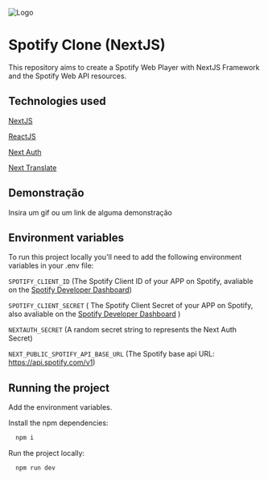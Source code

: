 ![Logo](https://storage.googleapis.com/pr-newsroom-wp/1/2018/11/Spotify_Logo_CMYK_Green.png)

# Spotify Clone (NextJS)

This repository aims to create a Spotify Web Player with NextJS Framework and the Spotify Web API resources.

## Technologies used

[NextJS](https://nextjs.org/)

[ReactJS](https://reactjs.org/)

[Next Auth](https://next-auth.js.org/)

[Next Translate](https://github.com/aralroca/next-translate)

## Demonstração

Insira um gif ou um link de alguma demonstração

## Environment variables

To run this project locally you'll need to add the following environment variables in your .env file:

`SPOTIFY_CLIENT_ID` (The Spotify Client ID of your APP on Spotify, avaliable on the [Spotify Developer Dashboard](https://developer.spotify.com/dashboard/))

`SPOTIFY_CLIENT_SECRET` ( The Spotify Client Secret of your APP on Spotify, also avaliable on the [Spotify Developer Dashboard](https://developer.spotify.com/dashboard/) )

`NEXTAUTH_SECRET` (A random secret string to represents the Next Auth Secret)

`NEXT_PUBLIC_SPOTIFY_API_BASE_URL` (The Spotify base api URL: https://api.spotify.com/v1)

## Running the project

Add the environment variables.

Install the npm dependencies:

```bash
  npm i
```

Run the project locally:

```bash
  npm run dev
```
